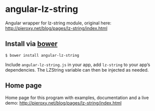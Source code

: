 angular-lz-string
=========
Angular wrapper for lz-string module, original here: http://pieroxy.net/blog/pages/lz-string/index.html

## Install via [bower](http://bower.io/)

```shell
$ bower install angular-lz-string
```

Include `angular-lz-string.js` in your app, add `lz-string` to your app’s dependencies.  The LZString
variable can then be injected as needed.

## Home page
Home page for this program with examples, documentation and a live demo: http://pieroxy.net/blog/pages/lz-string/index.html
